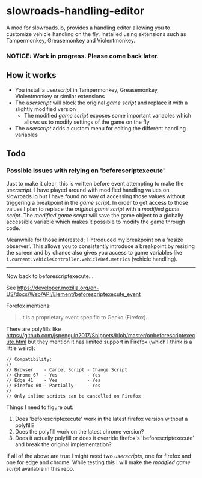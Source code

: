 # slowroads-handling-editor
A mod for slowroads.io, provides a handling editor allowing you to customize vehicle handling on the fly. Installed using extensions such as Tampermonkey, Greasemonkey and Violentmonkey.

### NOTICE: Work in progress. Please come back later.

## How it works
 - You install a *userscript* in Tampermonkey, Greasemonkey, Violentmonkey or similar extensions
 - The *userscript* will block the original *game script* and replace it with a slightly modified version
   - The modified *game script* exposes some important variables which allows us to modify settings of the game on the fly
 - The *userscript* adds a custom menu for editing the different handling variables

## Todo

### Possible issues with relying on 'beforescriptexecute'
Just to make it clear, this is written before event attempting to make the *userscript*.
I have played around with modified handling values on slowroads.io but I have found no way of accessing those values without triggering a breakpoint in the *game script*. In order to get access to those values I plan to replace the *original game script* with a *modified game script*. The *modified game script* will save the game object to a globally accessible variable which makes it possible to modify the game through code.

Meanwhile for those interested; I introduced my breakpoint on a 'resize observer'. This allows you to consistently introduce a breakpoint by resizing the screen and by chance also gives you access to game variables like `i.current.vehicleController.vehicleDef.metrics` (vehicle handling).

---

Now back to beforescriptexecute...

See https://developer.mozilla.org/en-US/docs/Web/API/Element/beforescriptexecute_event

Forefox mentions:
> It is a proprietary event specific to Gecko (Firefox).

There are polyfills like https://github.com/jspenguin2017/Snippets/blob/master/onbeforescriptexecute.html
but they mention it has limited support in Firefox (which I think is a little weird):
```
// Compatibility:
//
// Browser    - Cancel Script - Change Script
// Chrome 67  - Yes           - Yes
// Edge 41    - Yes           - Yes
// Firefox 60 - Partially     - Yes
//
// Only inline scripts can be cancelled on Firefox
```

Things I need to figure out:
1. Does 'beforescriptexecute' work in the latest firefox version without a polyfill?
2. Does the polyfill work on the latest chrome version?
3. Does it actually polyfill or does it override firefox's 'beforescriptexecute' and break the original implementation?

If all of the above are true I might need two *userscripts*, one for firefox and one for edge and chrome.
While testing this I will make the *modified game script* available in this repo.
